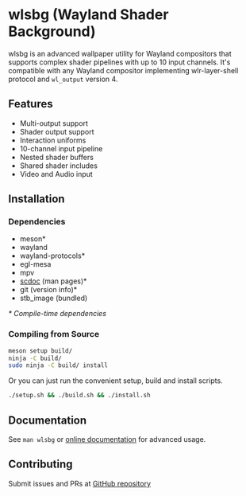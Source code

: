 # wlsbg (Wayland Shader Background)

wlsbg is an advanced wallpaper utility for Wayland compositors that supports complex shader pipelines with up to 10 input channels. It's compatible with any Wayland compositor implementing wlr-layer-shell protocol and `wl_output` version 4.

## Features

- Multi-output support
- Shader output support
- Interaction uniforms
- 10-channel input pipeline
- Nested shader buffers
- Shared shader includes
- Video and Audio input

## Installation

### Dependencies

- meson\*
- wayland
- wayland-protocols\*
- egl-mesa
- mpv
- [scdoc](https://git.sr.ht/~sircmpwn/scdoc) (man pages)\*
- git (version info)\*
- stb_image (bundled)

_\* Compile-time dependencies_

### Compiling from Source

```bash
meson setup build/
ninja -C build/
sudo ninja -C build/ install
```

Or you can just run the convenient setup, build and install scripts.

```bash
./setup.sh && ./build.sh && ./install.sh
```

## Documentation

See `man wlsbg` or [online documentation](https://github.com/Sublimeful/wlsbg/wiki) for advanced usage.

## Contributing

Submit issues and PRs at [GitHub repository](https://github.com/Sublimeful/wlsbg)
